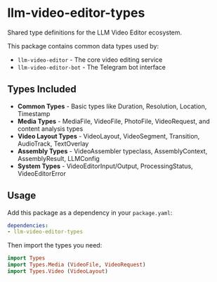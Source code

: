 # llm-video-editor-types

Shared type definitions for the LLM Video Editor ecosystem.

This package contains common data types used by:
- `llm-video-editor` - The core video editing service
- `llm-video-editor-bot` - The Telegram bot interface

## Types Included

- **Common Types** - Basic types like Duration, Resolution, Location, Timestamp
- **Media Types** - MediaFile, VideoFile, PhotoFile, VideoRequest, and content analysis types
- **Video Layout Types** - VideoLayout, VideoSegment, Transition, AudioTrack, TextOverlay
- **Assembly Types** - VideoAssembler typeclass, AssemblyContext, AssemblyResult, LLMConfig
- **System Types** - VideoEditorInput/Output, ProcessingStatus, VideoEditorError

## Usage

Add this package as a dependency in your `package.yaml`:

```yaml
dependencies:
- llm-video-editor-types
```

Then import the types you need:

```haskell
import Types
import Types.Media (VideoFile, VideoRequest)
import Types.Video (VideoLayout)
```